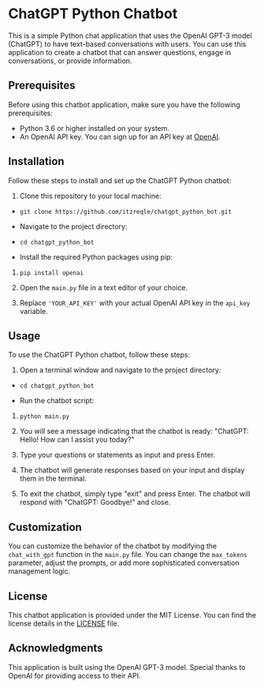 # ChatGPT Python Chatbot

This is a simple Python chat application that uses the OpenAI GPT-3 model (ChatGPT) to have text-based conversations with users. You can use this application to create a chatbot that can answer questions, engage in conversations, or provide information.

## Prerequisites

Before using this chatbot application, make sure you have the following prerequisites:

- Python 3.6 or higher installed on your system.
- An OpenAI API key. You can sign up for an API key at [OpenAI](https://beta.openai.com/signup/).

## Installation

Follow these steps to install and set up the ChatGPT Python chatbot:

1. Clone this repository to your local machine:
    
- `git clone https://github.com/itzreqle/chatgpt_python_bot.git`
    
- Navigate to the project directory:
    
- `cd chatgpt_python_bot`
    
- Install the required Python packages using pip:
    
1. `pip install openai`
    
2. Open the `main.py` file in a text editor of your choice.
    
3. Replace `'YOUR_API_KEY'` with your actual OpenAI API key in the `api_key` variable.
    

## Usage

To use the ChatGPT Python chatbot, follow these steps:

1. Open a terminal window and navigate to the project directory:
    
- `cd chatgpt_python_bot`
    
- Run the chatbot script:
    
1. `python main.py`
    
2. You will see a message indicating that the chatbot is ready: "ChatGPT: Hello! How can I assist you today?"
    
3. Type your questions or statements as input and press Enter.
    
4. The chatbot will generate responses based on your input and display them in the terminal.
    
5. To exit the chatbot, simply type "exit" and press Enter. The chatbot will respond with "ChatGPT: Goodbye!" and close.
    

## Customization

You can customize the behavior of the chatbot by modifying the `chat_with_gpt` function in the `main.py` file. You can change the `max_tokens` parameter, adjust the prompts, or add more sophisticated conversation management logic.

## License

This chatbot application is provided under the MIT License. You can find the license details in the [LICENSE](https://chat.openai.com/c/LICENSE) file.

## Acknowledgments

This application is built using the OpenAI GPT-3 model. Special thanks to OpenAI for providing access to their API.
